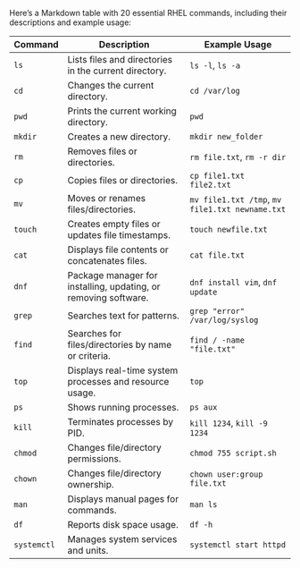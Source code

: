 Here’s a Markdown table with 20 essential RHEL commands, including their descriptions and example usage:

| Command       | Description                                                                 | Example Usage                              |
|---------------|-----------------------------------------------------------------------------|--------------------------------------------|
| `ls`          | Lists files and directories in the current directory.                       | `ls -l`, `ls -a`                          |
| `cd`          | Changes the current directory.                                              | `cd /var/log`                             |
| `pwd`         | Prints the current working directory.                                       | `pwd`                                     |
| `mkdir`       | Creates a new directory.                                                    | `mkdir new_folder`                        |
| `rm`          | Removes files or directories.                                               | `rm file.txt`, `rm -r dir`                |
| `cp`          | Copies files or directories.                                                | `cp file1.txt file2.txt`                  |
| `mv`          | Moves or renames files/directories.                                         | `mv file1.txt /tmp`, `mv file1.txt newname.txt` |
| `touch`       | Creates empty files or updates file timestamps.                             | `touch newfile.txt`                       |
| `cat`         | Displays file contents or concatenates files.                               | `cat file.txt`                            |
| `dnf`         | Package manager for installing, updating, or removing software.              | `dnf install vim`, `dnf update`           |
| `grep`        | Searches text for patterns.                                                 | `grep "error" /var/log/syslog`            |
| `find`        | Searches for files/directories by name or criteria.                         | `find / -name "file.txt"`                 |
| `top`         | Displays real-time system processes and resource usage.                     | `top`                                     |
| `ps`          | Shows running processes.                                                    | `ps aux`                                  |
| `kill`        | Terminates processes by PID.                                                | `kill 1234`, `kill -9 1234`               |
| `chmod`       | Changes file/directory permissions.                                         | `chmod 755 script.sh`                     |
| `chown`       | Changes file/directory ownership.                                           | `chown user:group file.txt`               |
| `man`         | Displays manual pages for commands.                                         | `man ls`                                  |
| `df`          | Reports disk space usage.                                                   | `df -h`                                   |
| `systemctl`   | Manages system services and units.                                          | `systemctl start httpd`                   |

